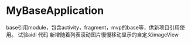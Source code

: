 # MyBaseApplication
base引用module，包含activity，fragment，mvp的base等，供新项目引用使用。
试验aidl  代码
新增随着列表滚动图片慢慢移动显示的自定义imageView
